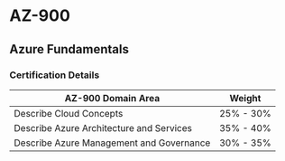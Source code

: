 # AZ-900
## Azure Fundamentals

### Certification Details

 | AZ-900 Domain Area                       | Weight    |
|------------------------------------------|-----------|
| Describe Cloud Concepts                  | 25% - 30% |
| Describe Azure Architecture and Services | 35% - 40% |
| Describe Azure Management and Governance | 30% - 35% |


